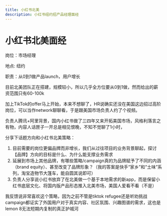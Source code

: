 ```yaml
---
title: 小红书北美
description: 小红书纽约招产品经理面经
---
```

# 小红书北美面经

岗位：市场经理 

地点: 纽约

职责：从0到1做产品launch，用户增长
	
目前北美团队正在搭建，规模较小，所以几乎全方位要从0到1做，然而给出的薪资范围只有60-100k

加上TikTok的offer马上开始，本来不想聊了，HR说确实还没在美国这边招过高阶岗位，可以当作network聊聊看，于是跟美国市场负责人约了个视频。
	
负责人腾讯+阿里背景，国内小红书做了三四年又来开拓美国市场，风格利落言之有物，内容人话匣子一开总是相见恨晚，不知不觉聊了1小时，

分享下话题方向和小红书北美策略：
	
1. 目前需要的岗位更偏品牌而非增长，我们从过往项目的业务背景聊起，探讨【品牌】方向的目标是什么、为什么能支撑业务需求
2. 延展到市场上其他品牌，有哪些策略/campaign真的为品牌赋予了不同的内涵（brand equity）、甚至改变了品牌形象？（我的答案是快手“家乡”和“土味”系列，淘宝造物节大篷车，能自圆其说即可）
3. 负责人分享说小红书放弃了在北美做一个基于本地需求的新app，而是保留小红书底层文化、将国内版产品形态推入北美市场，美国人爱看不看（不是）

我反馈说非常喜欢这个策略，因为之前不管是tiktok refugee还是听劝挑战campaign都证实了外国用户对于真实内容、社区氛围、兴趣图谱的需求，这也是lemon 8无法短期内复制的真正护城河
